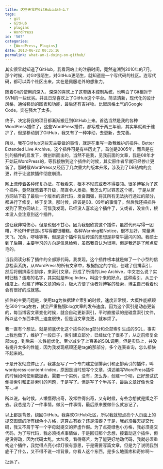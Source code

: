 ```yaml
---
title: 这些天我在GitHub上玩什么？
tags:
  - git
  - GitHub
  - plugins
  - WordPress
id: '567'
categories:
  - [WordPress, Plugins]
date: 2013-06-22 00:35:16
permalink: what-am-i-doing-on-github/
---
```


其实很早就知道了GitHub，我看网站上的注册时间，竟然追溯到2010年的7月，那个时候，对Git很陌生，对GitHub更陌生，就知道是一个写代码的社区。连写代码，都可以弄个社区出来，实在是佩服老外的想象力。
<!-- more -->
随着Git的使用的深入，深深的喜欢上了这套版本控制系统，也明白了Git相对于SVN的一些优劣。并且日渐喜欢上了GitHub这个平台。简洁清新，现代化的设计风格，通俗移动的图表和功能，最后还有吉祥物。比起风格土气的Google Code，实在强大了太多。

终于，决定将我的项目都渐渐搬迁到GitHub上来。首选当然是我的各种WordPress插件了，这些WordPress插件，都写成于两三年前，其实早就疏于维护了，但是移动到了GitHub，我又有了一种冲动，去更新，去完善。

所以，我在GitHub这些天主要做的事情，就是在重写一款我维护的插件。Better Extended Live Archive，这个插件可是有些历史了，首创是2005年，而且是在别的插件的启发下，微创新而出的，当然不是我，见我前面的文章，我是08年才开始玩WordPress的，等我接触到这个插件的时候，其实原作者早就已经停止更新了。那时候WordPress又经历了几次重大的版本升级，涉及到了DB结构的变更，终于让这款插件彻底崩溃。

网上流传着各种修复办法，在我看来，根本不彻底或者不得要领。很多博客为了这个插件，竟然就憋着不升级，简直令人发指。我怎么可以容忍这个呢， 于是从官方网站下载了最后一个版本的源代码，发奋图强，将其所有无法执行通过的部分，都进行了修复，终于复活。那时候，应该是08、09年的事情了。然后我还把插件发到了官方网站上，可惜我发现，已经没人喜欢这个插件了，又或者，没宣传，根本没人会注意到这个插件。

这让我非常伤心，但是也很不甘心。因为我很欣赏这个插件，虽然代码写得一团糟，不论PHP还是JS写得都很糟糕，各种Warning和Notice，很不友好，常量满天飞，冗余，啰嗦等等，但是这个插件背后传递的思想是非常牛逼闪闪的。我硕士到了后期，主要学习的方向是信息检索，虽然我自认为很翔，但是我还是了解点皮毛的。

当我阅读分析了插件的全部源代码，我发现，这个插件根本就是做了一个小型的信息检索系统，从WordPress的所有文章中，根据指定的字段，创建了倒排索引，然后将倒排索引排序，来索引文章，形成了所谓的Live Archive，中文怎么说？实时归档？蛋疼的名字，其实就是Blog Index，叫这个来的好点。这种索引，从三个维度上，创建了博客文章的索引，极大方便了读者对博客的检索，博主自己看着也会有很好的成就感。

插件的主要问题是，使用tag为依据建立索引的时候，速度非常慢，大概性能瓶颈在500个tag左右，就会严重拖慢blog文章的发布速度。因为这个索引是动态更新的，每当博客文章变化时候，就会自动更新索引，平时直接读的是磁盘索引文件，所以这个东西本质上速度很快，但是当文章变更，就麻烦了。

我一直有个想法，就是彻底优化这个插件的tag部分和全部索引生成的SQL，事实上我也做了，维护了一段日子，索引建立部分，已经优化了很多了，从之前修复全部bug，到后来一次性能优化，至少减少了上百条的SQL调用。但是实质上，并没有提升太多的性能，因为我发现瓶颈还是tag的那部分，多个连表查询，怎么都快不起来的。

于是开发彻底停止了。我甚至写了一个专门建立倒排索引和正排索引的插件，叫wordpress-content-index，原因是当时想写个文章，讲述编写WordPress插件的时候如何使用数据表，需要一个实例，没有，怎么办，创建一个呗，正好想试试倒排索引和正排索引的问题，于是写了。但是写了个半吊子，最后文章好像也没写-_-#

所以说，有时候，人懒惰得出奇，没常性得出奇，又有时候，有些念想就是挥之不去。我总是为了一件事情，做另一件事情，最后原来要做什么就忘记了。

以上都是背景，绕回GitHub。我喜欢GitHub社区，所以我就想点亮个人页面上的提交图谱的所有绿色小方格，这算占有欲？还是洁癖？于是，我必须每天提交代码，我又不屑于写一个字母就提交的弄虚作假。为了点亮绿色小方格，我必须提交代码，为了写代码，我必须找点事情做，于是回归那个念想，接着动这个插件，但是没得动，因为代码太乱，太垃圾，看得痛苦，为了能更好地动代码，我就必须重构这个插件，我觉得点亮小绿灯很有意思，于是需要写篇文章，但是为了说明我到底干了什么，又不得不说一堆背景，你看人这个东西，是多么地蛋疼和奇妙啊～

扯远了。